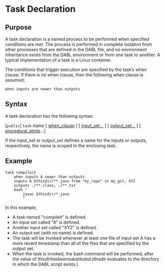# Task Declaration

## Purpose

A task declaration is a named process to be performed when specified conditions
are met. The process is performed in complete isolation from other processes
that are defined in the DABL file, and no environment inheritance exists from
the DABL environment or from one task to another. A typical implementation of
a task is a Linux container.

The conditions that trigger execution are specified by the task’s when clause.
If there is no when clause, then the following when clause is assumed:
```
when inputs are newer than outputs
```
## Syntax

A task declaration has the following syntax:

  [`public`] `task` *name* [ [when_clause](when_clause.md) ]
  	[ [input_set...](input_set.md) ] [ [output_set...](output_set.md) ]
  	[ [procedural_stmts](procedural_stmt.md)...]

If the input_set or output_set defines a name for the inputs or outputs,
respectively, the name is scoped to the enclosing task.

## Example

```
task compileit
    when inputs A newer than outputs
    inputs A $thisdir/**.java from "my_repo" in my_git, XYZ
    outputs ./**.class, ./**.txt
    bash "
        javac $thisdir/*.java
        "
```

In this example,

* A task named "compileit" is defined.
* An input set called "A" is defined.
* Another input set called "XYZ" is defined.
* An output set (with no name) is defined.
* The task will be invoked whenever at least one file of input set A has a more recent
timestamp than all of the files that are specified by the output set.
* When the task is invoked, the bash command will be performed, after the value
of $thisdir has been substituted. ($thisdir evaluates to the directory in which
the DABL script exists.)
